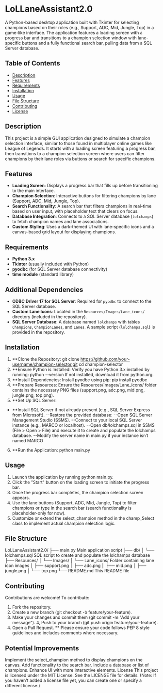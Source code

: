 # LoLLaneAssistant2.0

A Python-based desktop application built with Tkinter for selecting champions based on their roles (e.g., Support, ADC, Mid, Jungle, Top) in a game-like interface. The application features a loading screen with a progress bar and transitions to a champion selection window with lane-specific buttons and a fully functional search bar, pulling data from a SQL Server database.

## Table of Contents

- [Description](#description)
- [Features](#features)
- [Requirements](#requirements)
- [Installation](#installation)
- [Usage](#usage)
- [File Structure](#file-structure)
- [Contributing](#contributing)
- [License](#license)

## Description

This project is a simple GUI application designed to simulate a champion selection interface, similar to those found in multiplayer online games like League of Legends. It starts with a loading screen featuring a progress bar, then transitions to a champion selection screen where users can filter champions by their lane roles via buttons or search for specific champions.

## Features

- **Loading Screen**: Displays a progress bar that fills up before transitioning to the main interface.
- **Champion Selection**: Interactive buttons for filtering champions by lane (Support, ADC, Mid, Jungle, Top).
- **Search Functionality**: A search bar that filters champions in real-time based on user input, with placeholder text that clears on focus.
- **Database Integration**: Connects to a SQL Server database (`lolchamps`) to fetch champion names and lane associations.
- **Custom Styling**: Uses a dark-themed UI with lane-specific icons and a canvas-based grid layout for displaying champions.

## Requirements

- **Python 3.x**
- **Tkinter** (usually included with Python)
- **pyodbc** (for SQL Server database connectivity)
- **time module** (standard library)

## Additional Dependencies

- **ODBC Driver 17 for SQL Server**: Required for `pyodbc` to connect to the SQL Server database.
- **Custom Lane Icons**: Located in the `Resources/Images/Lane_icons/` directory (included in the repository).
- **SQL Server Database**: A database named `lolchamps` with tables `Champions`, `ChampionLanes`, and `Lanes`. A sample script (`lolchamps.sql`) is provided in the repository.
 
## Installation

1. **Clone the Repository: git clone https://github.com/your-username/champion-selector.git cd champion-selector
2. **Ensure Python is Installed: Verify you have Python 3.x installed by running: python --version If not installed, download it from python.org.
3. **Install Dependencies: Install pyodbc using pip: pip install pyodbc
4. **Prepare Resources: Ensure the Resources/Images/Lane_icons/ folder contains the necessary PNG files (support.png, adc.png, mid.png, jungle.png, top.png).
5. **Set Up SQL Server:
- **Install SQL Server if not already present (e.g., SQL Server Express from Microsoft).
--Restore the provided database:
--Open SQL Server Management Studio (SSMS).
--Connect to your local SQL Server instance (e.g., MARCO or localhost).
--Open db/lolchamps.sql in SSMS (File > Open > File) and execute it to create and populate the lolchamps database.
--Modify the server name in main.py if your instance isn’t named MARCO
6. **Run the Application: python main.py

## Usage

1. Launch the application by running python main.py.
2. Click the "Start" button on the loading screen to initiate the progress bar.
3. Once the progress bar completes, the champion selection screen appears.
4. Use the lane buttons (Support, ADC, Mid, Jungle, Top) to filter champions or type in the search bar (search functionality is placeholder-only for now).
5. Customize or extend the select_champion method in the champ_Select class to implement actual champion selection logic.

## File Structure
LoLLaneAssistant2.0/
├── main.py                 Main application script
├── db/
│   └── lolchamps.sql       SQL script to create and populate the lolchamps database
├── Resources/
│   └── Images/
│       └── Lane_icons/     Folder containing lane icon images
│           ├── support.png
│           ├── adc.png
│           ├── mid.png
│           ├── jungle.png
│           └── top.png
└── README.md               This README file

## Contributing
Contributions are welcome! To contribute:

1. Fork the repository.
2. Create a new branch (git checkout -b feature/your-feature).
3. Make your changes and commit them (git commit -m "Add your message").
4, Push to your branch (git push origin feature/your-feature).
5. Open a Pull Request.
** Please ensure your code follows PEP 8 style guidelines and includes comments where necessary.

## Potential Improvements

Implement the select_champion method to display champions on the canvas.
Add functionality to the search bar.
Include a database or list of champions.
Enhance UI with more interactive elements.
License
This project is licensed under the MIT License. See the LICENSE file for details. (Note: If you haven't added a license file yet, you can create one or specify a different license.)




















